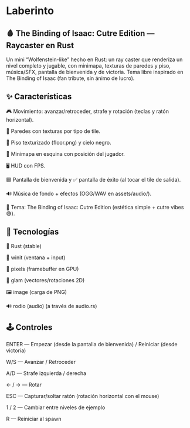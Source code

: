 # Laberinto

## 🩸 The Binding of Isaac: Cutre Edition — Raycaster en Rust

Un mini “Wolfenstein-like” hecho en Rust: un ray caster que renderiza un nivel completo y jugable, con minimapa, texturas de paredes y piso, música/SFX, pantalla de bienvenida y de victoria.
Tema libre inspirado en The Binding of Isaac (fan tribute, sin ánimo de lucro).

## ✨ Características

🎮 Movimiento: avanzar/retroceder, strafe y rotación (teclas y ratón horizontal).

🧱 Paredes con texturas por tipo de tile.

🧵 Piso texturizado (floor.png) y cielo negro.

🧭 Minimapa en esquina con posición del jugador.

🖥️ HUD con FPS.

🟦 Pantalla de bienvenida y ✅ pantalla de éxito (al tocar el tile de salida).

🔊 Música de fondo + efectos (OGG/WAV en assets/audio/).

🧟 Tema: The Binding of Isaac: Cutre Edition (estética simple + cutre vibes 😅).

## 🧰 Tecnologías

🦀 Rust (stable)

🧩 winit (ventana + input)

🧪 pixels (framebuffer en GPU)

📐 glam (vectores/rotaciones 2D)

🖼️ image (carga de PNG)

🔊 rodio (audio) (a través de audio.rs)

## 🕹️ Controles

ENTER — Empezar (desde la pantalla de bienvenida) / Reiniciar (desde victoria)

W/S — Avanzar / Retroceder

A/D — Strafe izquierda / derecha

← / → — Rotar

ESC — Capturar/soltar ratón (rotación horizontal con el mouse)

1 / 2 — Cambiar entre niveles de ejemplo

R — Reiniciar al spawn